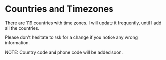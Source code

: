 # Countries and Timezones

There are 119 countries with time zones.  I will update it frequently, until I add all the countries.

Please don't hesitate to ask for a change if you notice any wrong information.

NOTE: Country code and phone code will be added soon.
